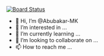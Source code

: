 [![Board Status](https://dev.azure.com/zakariabubakarmuhammad/e5768b05-c516-4733-a399-4700e7cd4d60/ed243b87-b781-4251-bb62-15bb5e0fcf12/_apis/work/boardbadge/c0a77b44-5c7d-4cde-a4aa-c0518d3ec384)](https://dev.azure.com/zakariabubakarmuhammad/e5768b05-c516-4733-a399-4700e7cd4d60/_boards/board/t/ed243b87-b781-4251-bb62-15bb5e0fcf12/Microsoft.RequirementCategory)
- 👋 Hi, I’m @Abubakar-MK
- 👀 I’m interested in ...
- 🌱 I’m currently learning ...
- 💞️ I’m looking to collaborate on ...
- 📫 How to reach me ...

<!---
Abubakar-MK/Abubakar-MK is a ✨ special ✨ repository because its `README.md` (this file) appears on your GitHub profile.
You can click the Preview link to take a look at your changes.
--->
